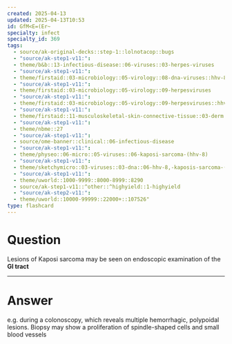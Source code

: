 ```yaml
---
created: 2025-04-13
updated: 2025-04-13T10:53
id: GfM<E=(Er~
specialty: infect
specialty_id: 369
tags:
  - source/ak-original-decks::step-1::lolnotacop::bugs
  - "source/ak-step1-v11:": 
  - theme/b&b::13-infectious-disease::06-viruses::03-herpes-viruses
  - "source/ak-step1-v11:": 
  - theme/firstaid::03-microbiology::05-virology::08-dna-viruses::hhv-8
  - "source/ak-step1-v11:": 
  - theme/firstaid::03-microbiology::05-virology::09-herpesviruses
  - "source/ak-step1-v11:": 
  - theme/firstaid::03-microbiology::05-virology::09-herpesviruses::hhv-8
  - "source/ak-step1-v11:": 
  - theme/firstaid::11-musculoskeletal-skin-connective-tissue::03-derm::08-vascular-tumors-of-skin::kaposi-sarcoma
  - "source/ak-step1-v11:": 
  - theme/nbme::27
  - "source/ak-step1-v11:": 
  - source/ome-banner::clinical::06-infectious-disease
  - "source/ak-step1-v11:": 
  - theme/physeo::06-micro::05-viruses::06-kaposi-sarcoma-(hhv-8)
  - "source/ak-step1-v11:": 
  - theme/sketchymicro::03-viruses::03-dna::06-hhv-8,-kaposis-sarcoma-(herpesviridae)
  - "source/ak-step1-v11:": 
  - theme/uworld::1000-9999::8000-8999::8290
  - source/ak-step1-v11::^other::^highyield::1-highyield
  - "source/ak-step2-v11:": 
  - theme/uworld::10000-99999::22000+::107526"
type: flashcard
---
```


# Question
Lesions of Kaposi sarcoma may be seen on endoscopic examination of the **GI tract**

---

# Answer
e.g. during a colonoscopy, which reveals multiple hemorrhagic, polypoidal lesions. Biopsy may show a proliferation of spindle-shaped cells and small blood vessels